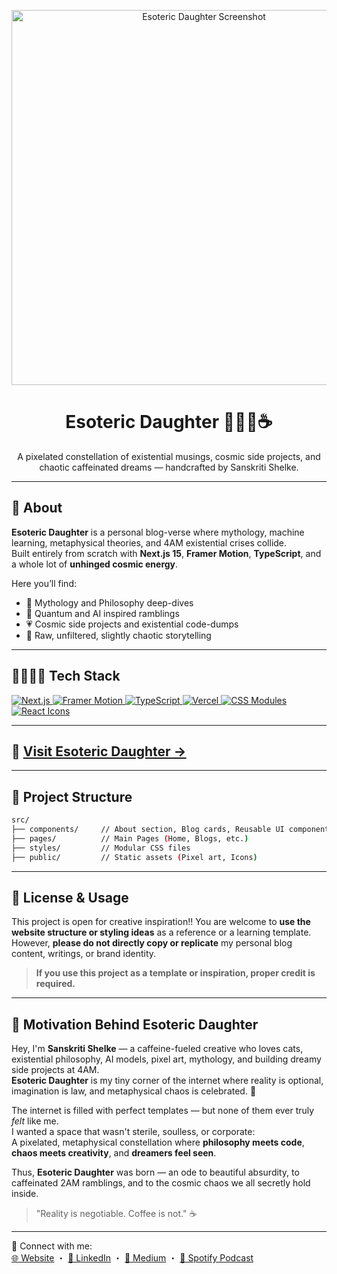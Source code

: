 <p align="center">
  <img width="600" src="https://github.com/user-attachments/assets/97fe9812-e0d2-4e10-84a6-fd1573e908cd" alt="Esoteric Daughter Screenshot">
</p>

<h1 align="center"> Esoteric Daughter 🧬💗🎀☕️ </h1>

<p align="center">
  A pixelated constellation of existential musings, cosmic side projects, and chaotic caffeinated dreams — handcrafted by Sanskriti Shelke.
</p>

---

## 🌌 About

**Esoteric Daughter** is a personal blog-verse where mythology, machine learning, metaphysical theories, and 4AM existential crises collide.  
Built entirely from scratch with **Next.js 15**, **Framer Motion**, **TypeScript**, and a whole lot of **unhinged cosmic energy**.

Here you’ll find:
- 🔖 Mythology and Philosophy deep-dives
- 🔭 Quantum and AI inspired ramblings
- 💗 Cosmic side projects and existential code-dumps
- 🧠 Raw, unfiltered, slightly chaotic storytelling

---

## 👩🏻‍🏭🚀 Tech Stack
<p align="left">
  <a href="https://nextjs.org/" target="_blank" rel="noreferrer">
    <img src="https://img.shields.io/badge/Next.js-000000?style=for-the-badge&logo=nextdotjs&logoColor=white" alt="Next.js" />
  </a>
  <a href="https://www.framer.com/motion/" target="_blank" rel="noreferrer">
    <img src="https://img.shields.io/badge/Framer%20Motion-0055FF?style=for-the-badge&logo=framer&logoColor=white" alt="Framer Motion" />
  </a>
  <a href="https://www.typescriptlang.org/" target="_blank" rel="noreferrer">
    <img src="https://img.shields.io/badge/TypeScript-007ACC?style=for-the-badge&logo=typescript&logoColor=white" alt="TypeScript" />
  </a>
  <a href="https://vercel.com/" target="_blank" rel="noreferrer">
    <img src="https://img.shields.io/badge/Vercel-000000?style=for-the-badge&logo=vercel&logoColor=white" alt="Vercel" />
  </a>
  <a href="https://nextjs.org/docs/pages/building-your-application/styling/css-modules" target="_blank" rel="noreferrer">
    <img src="https://img.shields.io/badge/CSS%20Modules-264de4?style=for-the-badge&logo=css3&logoColor=white" alt="CSS Modules" />
  </a>
  <a href="https://react-icons.github.io/react-icons/" target="_blank" rel="noreferrer">
    <img src="https://img.shields.io/badge/React%20Icons-61DAFB?style=for-the-badge&logo=react&logoColor=white" alt="React Icons" />
  </a>
</p>


---

## 🩵 [Visit Esoteric Daughter →](https://esotericdaughter.vercel.app/)

---

## 📂 Project Structure
```bash
src/
├── components/     // About section, Blog cards, Reusable UI components
├── pages/          // Main Pages (Home, Blogs, etc.)
├── styles/         // Modular CSS files
├── public/         // Static assets (Pixel art, Icons)
```
---

## 💖 License & Usage

This project is open for creative inspiration!!
You are welcome to **use the website structure or styling ideas** as a reference or a learning template.  
However, **please do not directly copy or replicate** my personal blog content, writings, or brand identity.

>  **If you use this project as a template or inspiration, proper credit is required.**  

---

## 🌸 Motivation Behind Esoteric Daughter

Hey, I'm **Sanskriti Shelke** — a caffeine-fueled creative who loves cats, existential philosophy, AI models, pixel art, mythology, and building dreamy side projects at 4AM.  
**Esoteric Daughter** is my tiny corner of the internet where reality is optional, imagination is law, and metaphysical chaos is celebrated. 🌌

The internet is filled with perfect templates — but none of them ever truly *felt* like me.  
I wanted a space that wasn't sterile, soulless, or corporate:  
A pixelated, metaphysical constellation where **philosophy meets code**, **chaos meets creativity**, and **dreamers feel seen**.

Thus, **Esoteric Daughter** was born — an ode to beautiful absurdity, to caffeinated 2AM ramblings, and to the cosmic chaos we all secretly hold inside.
> "Reality is negotiable. Coffee is not." ☕
---

🔗 Connect with me:  
[🌐 Website](https://sanskritishelke.com/) ・ [💼 LinkedIn](https://linkedin.com/in/sanskritishelke) ・ [📝 Medium](https://medium.com/@san5kriti) ・ [🎵 Spotify Podcast](https://open.spotify.com/show/5FbN4lYxZUKf6oTQiBFSe3)
